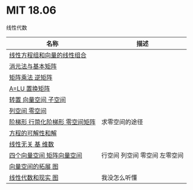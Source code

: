 # MIT 18.06

线性代数

| 名称 | 描述 |
| - | - |
| [线性方程组和向量的线性组合](Unit1.md) | |
| [消元法与基本矩阵](Unit2.md) | |
| [矩阵乘法 逆矩阵](Unit3.md) | |
| [A=LU 置换矩阵](Unit4.md) | |
| [转置 向量空间 子空间](Unit5.md) | |
| [列空间 零空间](Unit6.md) | |
| [阶梯形 行简化阶梯形 零空间矩阵](Unit7.md) | 求零空间的途径 |
| [方程的可解性和解](Unit8.md) | |
| [线性无关 基 维数](Unit9.md) | |
| [四个向量空间 矩阵向量空间](Unit10.md) | 行空间 列空间 零空间 左零空间 |
| [向量空间的拓展 图](Unit11.md) | |
| [线性代数和现实 图](Unit12.md) | 我没怎么听懂 |
